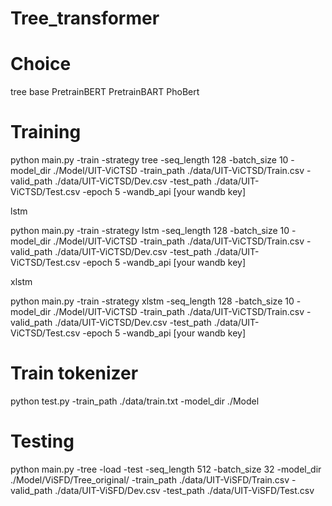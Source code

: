 # Tree_transformer

# Choice
tree base PretrainBERT PretrainBART PhoBert

# Training 
python main.py -train -strategy tree -seq_length 128 -batch_size 10 -model_dir ./Model/UIT-ViCTSD -train_path ./data/UIT-ViCTSD/Train.csv -valid_path ./data/UIT-ViCTSD/Dev.csv -test_path ./data/UIT-ViCTSD/Test.csv -epoch 5 -wandb_api [your wandb key]


lstm

python main.py -train -strategy lstm -seq_length 128 -batch_size 10 -model_dir ./Model/UIT-ViCTSD -train_path ./data/UIT-ViCTSD/Train.csv -valid_path ./data/UIT-ViCTSD/Dev.csv -test_path ./data/UIT-ViCTSD/Test.csv -epoch 5 -wandb_api [your wandb key]

xlstm

python main.py -train -strategy xlstm -seq_length 128 -batch_size 10 -model_dir ./Model/UIT-ViCTSD -train_path ./data/UIT-ViCTSD/Train.csv -valid_path ./data/UIT-ViCTSD/Dev.csv -test_path ./data/UIT-ViCTSD/Test.csv -epoch 5 -wandb_api [your wandb key]


# Train tokenizer
python test.py -train_path ./data/train.txt -model_dir ./Model

# Testing

python main.py -tree -load -test -seq_length 512 -batch_size 32 -model_dir ./Model/ViSFD/Tree_original/ -train_path ./data/UIT-ViSFD/Train.csv -valid_path ./data/UIT-ViSFD/Dev.csv -test_path ./data/UIT-ViSFD/Test.csv

